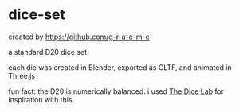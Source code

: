 # dice-set

created by https://github.com/g-r-a-e-m-e

 a standard D20 dice set

 each die was created in Blender, exported as GLTF, and animated in Three.js

 fun fact: the D20 is numerically balanced. i used [The Dice Lab](https://www.mathartfun.com/thedicelab.com/BalancedStdPoly.html) for inspiration with this.